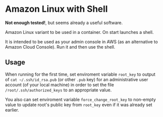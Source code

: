 # Amazon Linux with Shell
**Not enough tested!**, but seems already a useful software.

Amazon Linux variant to be used in a container. On start launches a shell.

It is intended to be used as your admin console in AWS (as an alternative to Amazon Cloud Console).
Run it and then use the shell.

## Usage

When running for the first time, set enviroment variable `root_key` to output of `cat ~/.ssh/id_rsa.pub` (or other `.pub` key)
for an administrative user account (of your local machine) in order to set the file `/root/.ssh/authorized_keys` to an appropriate value.

You also can set enviroment variable `force_change_root_key` to non-empty value to update root's public key
from `root_key` even if it was already set earlier.

